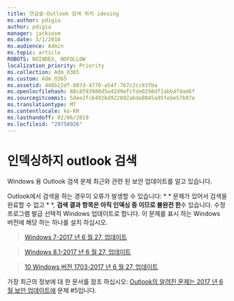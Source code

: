 ```yaml
---
title: 연금술-Outlook 검색 하지 idexing
ms.author: pdigia
author: pdigia
manager: jackiesm
ms.date: 3/1/2018
ms.audience: Admin
ms.topic: article
ROBOTS: NOINDEX, NOFOLLOW
localization_priority: Priority
ms.collection: Adm_O365
ms.custom: Adm_O365
ms.assetid: 446b22df-807d-4778-a54f-767c2cc83fba
ms.openlocfilehash: 88c8f93980d5a42d9efcfde0298df1abb4f9ad6f
ms.sourcegitcommit: 5dee2fcb492bd922092a6de8045a95febe57b97e
ms.translationtype: MT
ms.contentlocale: ko-KR
ms.lasthandoff: 02/06/2019
ms.locfileid: "29758926"
---
```

# <a name="outlook-search-not-indexing"></a>인덱싱하지 outlook 검색

Windows 용 Outlook 검색 문제 최근와 관련 된 보안 업데이트를 알고 있습니다.
  
Outlook에서 검색을 하는 경우이 오류가 발생할 수 있습니다: * * 문제가 있어서 검색을 완료할 수 없고 * *, **검색 결과 항목은 아직 인덱싱 중 이므로 불완전 한**수 있습니다. 수정 프로그램 발급 선택적 Windows 업데이트로 합니다. 이 문제를 표시 하는 Windows 버전에 해당 하는 하나를 설치 하십시오. 
  
> [Windows 7-2017 년 6 월 27, 업데이트](https://support.microsoft.com/kb/4022168.aspx)
    
> [Windows 8.1-2017 년 6 월 27, 업데이트](https://support.microsoft.com/kb/4022720.aspx)
    
> [10 Windows 버전 1703-2017 년 6 월 27, 업데이트](https://support.microsoft.com/kb/4022716.aspx)
    
가장 최근의 정보에 대 한 문서를 참조 하십시오: [Outlook의 알려진 문제는 2017 년 6 월 보안 업데이트에](https://support.office.com/article/Outlook-known-issues-in-the-June-2017-security-updates-3F6DBFFD-8505-492D-B19F-B3B89369ED9B.aspx) 문제 #5입니다. 
  

